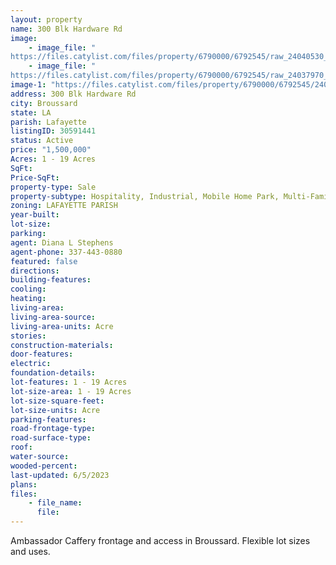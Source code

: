 ```yaml
---
layout: property
name: 300 Blk Hardware Rd
image:
    - image_file: "https://files.catylist.com/files/property/6790000/6792545/raw_24040530_300_Blk_Hardware_Rd_Flyer.pdf"
    - image_file: "https://files.catylist.com/files/property/6790000/6792545/raw_24037970_Survey.PDF"
image-1: "https://files.catylist.com/files/property/6790000/6792545/24038079_Aerial.png"
address: 300 Blk Hardware Rd
city: Broussard
state: LA
parish: Lafayette
listingID: 30591441
status: Active
price: "1,500,000"
Acres: 1 - 19 Acres
SqFt:
Price-SqFt:
property-type: Sale
property-subtype: Hospitality, Industrial, Mobile Home Park, Multi-Family, Office, Residential (Single Family), Retail, Retail-Pad, Self Storage, Other
zoning: LAFAYETTE PARISH
year-built:
lot-size:
parking:
agent: Diana L Stephens
agent-phone: 337-443-0880
featured: false
directions:
building-features:
cooling:
heating:
living-area:
living-area-source:
living-area-units: Acre
stories:
construction-materials:
door-features:
electric:
foundation-details:
lot-features: 1 - 19 Acres
lot-size-area: 1 - 19 Acres
lot-size-square-feet:
lot-size-units: Acre
parking-features:
road-frontage-type:
road-surface-type:
roof:
water-source:
wooded-percent:
last-updated: 6/5/2023
plans:
files:
    - file_name:
      file:
---
```

Ambassador Caffery frontage and access in Broussard. Flexible lot sizes and uses.
